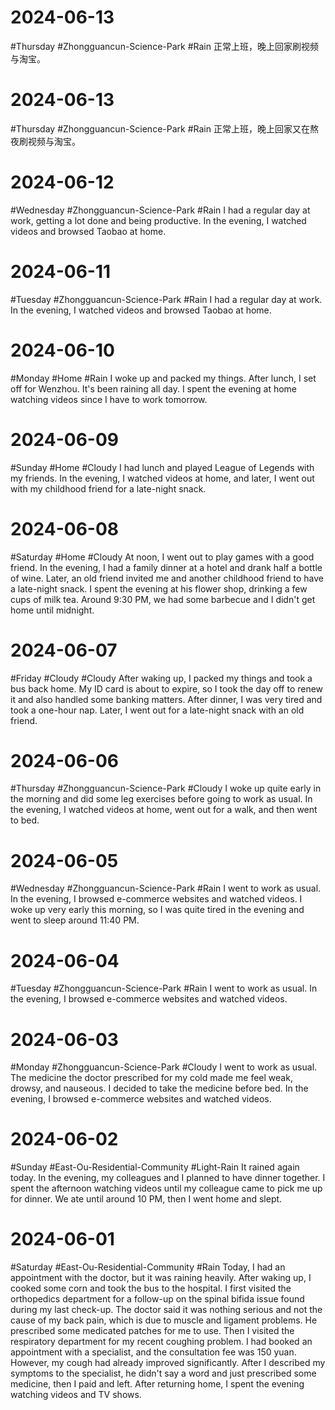 # 2024-06-13
#Thursday #Zhongguancun-Science-Park  #Rain 
正常上班，晚上回家刷视频与淘宝。

# 2024-06-13
#Thursday #Zhongguancun-Science-Park  #Rain 
正常上班，晚上回家又在熬夜刷视频与淘宝。

# 2024-06-12
#Wednesday  #Zhongguancun-Science-Park  #Rain 
I had a regular day at work, getting a lot done and being productive. In the evening, I watched videos and browsed Taobao at home.

# 2024-06-11
#Tuesday  #Zhongguancun-Science-Park  #Rain 
I had a regular day at work. In the evening, I watched videos and browsed Taobao at home.

# 2024-06-10
#Monday   #Home  #Rain 
I woke up and packed my things. After lunch, I set off for Wenzhou. It's been raining all day. I spent the evening at home watching videos since I have to work tomorrow.

# 2024-06-09
#Sunday  #Home  #Cloudy 
I had lunch and played League of Legends with my friends. In the evening, I watched videos at home, and later, I went out with my childhood friend for a late-night snack.

# 2024-06-08
#Saturday   #Home  #Cloudy 
At noon, I went out to play games with a good friend. In the evening, I had a family dinner at a hotel and drank half a bottle of wine. Later, an old friend invited me and another childhood friend to have a late-night snack. I spent the evening at his flower shop, drinking a few cups of milk tea. Around 9:30 PM, we had some barbecue and I didn't get home until midnight.

# 2024-06-07
#Friday   #Cloudy  #Cloudy 
After waking up, I packed my things and took a bus back home. My ID card is about to expire, so I took the day off to renew it and also handled some banking matters. After dinner, I was very tired and took a one-hour nap. Later, I went out for a late-night snack with an old friend.

# 2024-06-06
#Thursday #Zhongguancun-Science-Park  #Cloudy 
I woke up quite early in the morning and did some leg exercises before going to work as usual. In the evening, I watched videos at home, went out for a walk, and then went to bed.

# 2024-06-05
#Wednesday  #Zhongguancun-Science-Park  #Rain 
I went to work as usual. In the evening, I browsed e-commerce websites and watched videos. I woke up very early this morning, so I was quite tired in the evening and went to sleep around 11:40 PM.

# 2024-06-04
#Tuesday  #Zhongguancun-Science-Park  #Rain 
I went to work as usual. In the evening, I browsed e-commerce websites and watched videos.

# 2024-06-03
#Monday  #Zhongguancun-Science-Park  #Cloudy 
I went to work as usual. The medicine the doctor prescribed for my cold made me feel weak, drowsy, and nauseous. I decided to take the medicine before bed. In the evening, I browsed e-commerce websites and watched videos.
# 2024-06-02
#Sunday  #East-Ou-Residential-Community  #Light-Rain 
It rained again today. In the evening, my colleagues and I planned to have dinner together. I spent the afternoon watching videos until my colleague came to pick me up for dinner. We ate until around 10 PM, then I went home and slept.

# 2024-06-01
#Saturday  #East-Ou-Residential-Community  #Rain 
Today, I had an appointment with the doctor, but it was raining heavily. After waking up, I cooked some corn and took the bus to the hospital. I first visited the orthopedics department for a follow-up on the spinal bifida issue found during my last check-up. The doctor said it was nothing serious and not the cause of my back pain, which is due to muscle and ligament problems. He prescribed some medicated patches for me to use. Then I visited the respiratory department for my recent coughing problem. I had booked an appointment with a specialist, and the consultation fee was 150 yuan. However, my cough had already improved significantly. After I described my symptoms to the specialist, he didn't say a word and just prescribed some medicine, then I paid and left. After returning home, I spent the evening watching videos and TV shows.